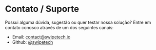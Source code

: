 # Contato / Suporte

Possui alguma dúvida, sugestão ou quer testar nossa solução? Entre em contato conosco através de um dos seguintes canais:

- Email: [contact@swipetech.io](mailto:contact@swipetech.io)
- Github: [@swipetech](https://github.com/swipetech)

